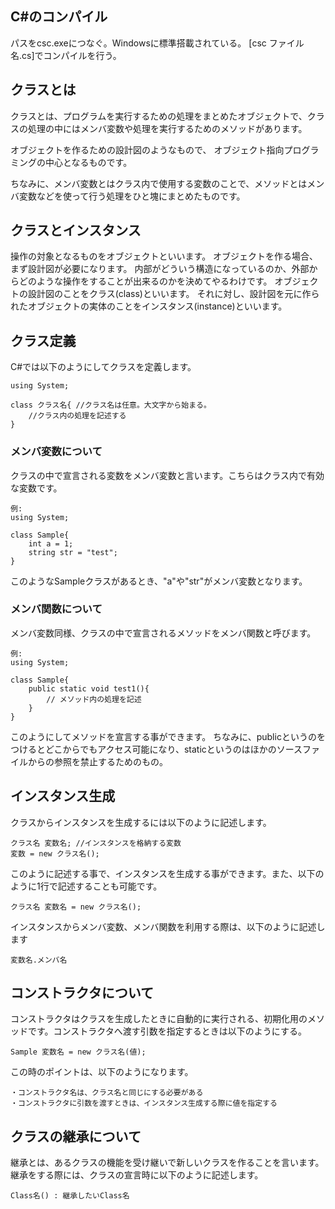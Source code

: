 ## C#のコンパイル
パスをcsc.exeにつなぐ。Windowsに標準搭載されている。
[csc ファイル名.cs]でコンパイルを行う。

## クラスとは

クラスとは、プログラムを実行するための処理をまとめたオブジェクトで、クラスの処理の中にはメンバ変数や処理を実行するためのメソッドがあります。

オブジェクトを作るための設計図のようなもので、 オブジェクト指向プログラミングの中心となるものです。

ちなみに、メンバ変数とはクラス内で使用する変数のことで、メソッドとはメンバ変数などを使って行う処理をひと塊にまとめたものです。

## クラスとインスタンス

操作の対象となるものをオブジェクトといいます。 オブジェクトを作る場合、まず設計図が必要になります。 内部がどういう構造になっているのか、外部からどのような操作をすることが出来るのかを決めてやるわけです。 オブジェクトの設計図のことをクラス(class)といいます。 それに対し、設計図を元に作られたオブジェクトの実体のことをインスタンス(instance)といいます。

## クラス定義

C#では以下のようにしてクラスを定義します。
```
using System;
 
class クラス名{ //クラス名は任意。大文字から始まる。
    //クラス内の処理を記述する
}
```

### メンバ変数について
クラスの中で宣言される変数をメンバ変数と言います。こちらはクラス内で有効な変数です。
```
例:
using System;
 
class Sample{
    int a = 1;
    string str = "test";
}
```
このようなSampleクラスがあるとき、"a"や"str"がメンバ変数となります。

### メンバ関数について
メンバ変数同様、クラスの中で宣言されるメソッドをメンバ関数と呼びます。
```
例:
using System;
 
class Sample{
    public static void test1(){
        // メソッド内の処理を記述
    }
}
```
このようにしてメソッドを宣言する事ができます。
ちなみに、publicというのをつけるとどこからでもアクセス可能になり、staticというのはほかのソースファイルからの参照を禁止するためのもの。

## インスタンス生成
クラスからインスタンスを生成するには以下のように記述します。
```
クラス名 変数名; //インスタンスを格納する変数
変数 = new クラス名();
```

このように記述する事で、インスタンスを生成する事ができます。また、以下のように1行で記述することも可能です。

```
クラス名 変数名 = new クラス名();
```

インスタンスからメンバ変数、メンバ関数を利用する際は、以下のように記述します
```
変数名.メンバ名
```

## コンストラクタについて
コンストラクタはクラスを生成したときに自動的に実行される、初期化用のメソッドです。コンストラクタへ渡す引数を指定するときは以下のようにする。
```
Sample 変数名 = new クラス名(値);
```
この時のポイントは、以下のようになります。
```
・コンストラクタ名は、クラス名と同じにする必要がある
・コンストラクタに引数を渡すときは、インスタンス生成する際に値を指定する
```

## クラスの継承について
継承とは、あるクラスの機能を受け継いで新しいクラスを作ることを言います。
継承をする際には、クラスの宣言時に以下のように記述します。
```
Class名() : 継承したいClass名
```
